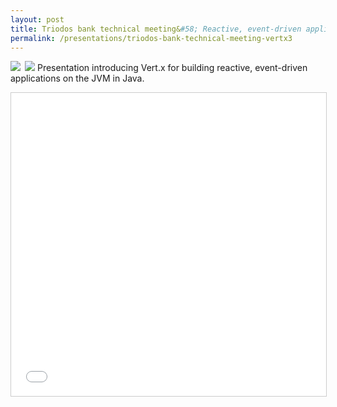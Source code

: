 ```yaml
---
layout: post
title: Triodos bank technical meeting&#58; Reactive, event-driven applications with Vert.x
permalink: /presentations/triodos-bank-technical-meeting-vertx3
---
```

<a href="{{site.url}}/presentations/vertx-intro/"><img style="float:left; margin-right: 0.5em;" src="{{site.url}}/img/presentation.svg"/></a>
<a href="https://github.com/erwindeg/vertx3-whatsnew"><img src="{{site.url}}/img/github.svg"/></a>
Presentation introducing Vert.x for building reactive, event-driven applications on the JVM in Java.

<iframe class="centerembed" src="{{site.url}}/presentations/vertx-intro" width="595" height="485" frameborder="0" marginwidth="0" marginheight="0" scrolling="no" style="border:1px solid #CCC; border-width:1px; margin-bottom:5px; max-width: 100%;" allowfullscreen> </iframe> 